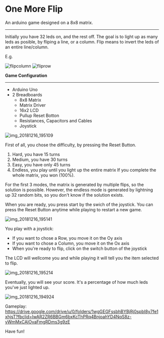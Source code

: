 **One More Flip**
=========

An arduino game designed on a 8x8 matrix.
___

Initially you have 32 leds on, and the rest off. The goal is to light up as many leds as posible, by fliping a line, or a column. Flip means to invert the leds of an entire line/column.

E.g. 

![flipcolumn](https://user-images.githubusercontent.com/37237590/50056682-08f4d380-0168-11e9-9133-24fa6410bb8d.png)
![fliprow](https://user-images.githubusercontent.com/37237590/50056683-0c885a80-0168-11e9-8f6a-d807b4d61230.png)

**Game Configuration**
_____

*   Arduino Uno
*   2 Breadboards
    * 8x8 Matrix 
    * Matrix Driver 
    * 16x2 LCD
    * Pullup Reset Botton
    * Resistances, Capacitors and Cables
    * Joystick

![img_20181216_195109](https://user-images.githubusercontent.com/37237590/50058025-53cc1680-017b-11e9-9a53-f2940440e451.jpg)

First of all, you chose the difficulty, by pressing the Reset Button.
1. Hard, you have 15 turns
2. Medium, you have 30 turns
3. Easy, you have only 45 turns
4. Endless, you play until you light up the entire matrix
If you complete the whole matrix, you won (100%).

For the first 3 modes, the matrix is generated by multiple flips, so the solution is possible. However, the endless mode is generated by lightning up 32 random bits, so you don't know if the solution exists.

When you are ready, you press start by the swich of the joystick. You can press the Reset Button anytime while playing to restart a new game.

![img_20181216_195141](https://user-images.githubusercontent.com/37237590/50057175-5de81800-016f-11e9-833d-2e5807598285.jpg)

You play with a joystick:
* If you want to chose a Row, you move it on the Oy axis
* If you want to chose a Column, you move it on the Ox axis
* When you're ready to flip, click on the switch button of the joystick

The LCD will wellcome you and while playing it will tell you the item selected to flip.

![img_20181216_195214](https://user-images.githubusercontent.com/37237590/50057184-748e6f00-016f-11e9-9299-cc01c4d0b16f.jpg)

Eventually, you will see your score. It's a percentage of how much leds you've just lighted up.

![img_20181216_194924](https://user-images.githubusercontent.com/37237590/50057191-83752180-016f-11e9-93f1-9ef233ce3526.jpg)

Gameplay: https://drive.google.com/drive/u/0/folders/1wgGEGFssbhBYBjRj0spbI8y7fe1xhjsT?fbclid=IwAR2ZR6BBGm6bxKcThPRq4BnjoahYD4NqS8z-vWmMxCAlOvaFmgRDms3g9zE

Have fun!


